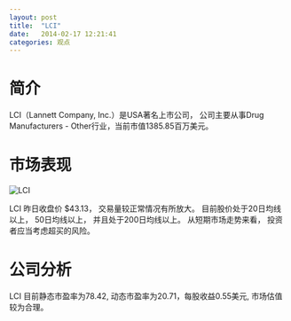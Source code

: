 ```yaml
---
layout: post
title:  "LCI"
date:   2014-02-17 12:21:41
categories: 观点
---
```


# 简介
LCI（Lannett Company, Inc.）是USA著名上市公司，
公司主要从事Drug Manufacturers - Other行业，当前市值1385.85百万美元。

# 市场表现

![LCI](http://finviz.com/chart.ashx?t=LCI&ty=c&ta=1&p=d&s=l)

LCI 昨日收盘价 $43.13，
交易量较正常情况有所放大。
目前股价处于20日均线以上，
50日均线以上，
并且处于200日均线以上。
从短期市场走势来看，
投资者应当考虑超买的风险。

# 公司分析
LCI 目前静态市盈率为78.42, 动态市盈率为20.71，每股收益0.55美元,
市场估值较为合理。
